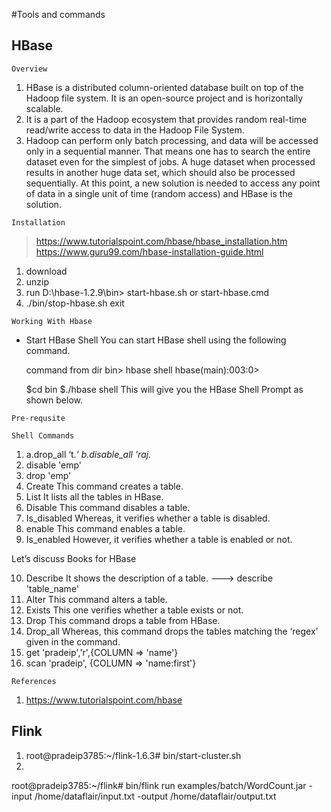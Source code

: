 #Tools and commands





## HBase

``Overview``

1. HBase is a distributed column-oriented database built on top of the Hadoop file system. It is an open-source project and is horizontally scalable.
2. It is a part of the Hadoop ecosystem that provides random real-time read/write access to data in the Hadoop File System.
3. Hadoop can perform only batch processing, and data will be accessed only in a sequential manner. That means one has to search  the entire dataset even for the simplest of jobs. A huge dataset when processed results in another huge data set, which should also be processed sequentially. At this point, a new solution is needed to access any point of data in a single unit of time (random access) and HBase is the solution.

``Installation``

> https://www.tutorialspoint.com/hbase/hbase_installation.htm
> https://www.guru99.com/hbase-installation-guide.html

1. download
2. unzip
3. run D:\hbase-1.2.9\bin> start-hbase.sh or start-hbase.cmd
4. ./bin/stop-hbase.sh
    exit

``Working With Hbase``

- Start HBase Shell 
  You can start HBase shell using the following command.

  command from dir bin> hbase shell
  hbase(main):003:0>

  $cd bin
  $./hbase shell
  This will give you the HBase Shell Prompt as shown below.


``Pre-requsite``






``Shell Commands``


1. a.drop_all ‘t.*’ 
   b.disable_all 'raj.* 
2. disable 'emp'
3. drop 'emp'
4. Create		This command creates a table.
5. List			It lists all the tables in HBase.
6. Disable		This command disables a table.
7. Is_disabled	Whereas, it verifies whether a table is disabled.
8. enable		This command enables a table.
9. Is_enabled	However, it verifies whether a table is enabled or not.

Let’s discuss Books for HBase

10. Describe	It shows the description of a table. ---> describe 'table_name'
11. Alter		This command alters a table.
12. Exists		This one verifies whether a table exists or not.
13. Drop			This command drops a table from HBase.
14. Drop_all	Whereas,  this command drops the tables matching the ‘regex’ given in the command.
15. get 'pradeip','r',{COLUMN => 'name'}
16. scan 'pradeip', {COLUMN => 'name:first'}
 
 

``References``

1. https://www.tutorialspoint.com/hbase




## Flink


1. root@pradeip3785:~/flink-1.6.3# bin/start-cluster.sh
2. 


root@pradeip3785:~/flink# bin/flink run examples/batch/WordCount.jar -input /home/dataflair/input.txt -output /home/dataflair/output.txt
